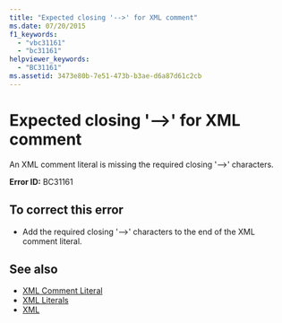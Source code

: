 ```yaml
---
title: "Expected closing '-->' for XML comment"
ms.date: 07/20/2015
f1_keywords: 
  - "vbc31161"
  - "bc31161"
helpviewer_keywords: 
  - "BC31161"
ms.assetid: 3473e80b-7e51-473b-b3ae-d6a87d61c2cb
---
```

# Expected closing '-->' for XML comment
An XML comment literal is missing the required closing '-->' characters.  
  
 **Error ID:** BC31161  
  
## To correct this error  
  
- Add the required closing '-->' characters to the end of the XML comment literal.  
  
## See also

- [XML Comment Literal](../language-reference/xml-literals/xml-comment-literal.md)
- [XML Literals](../language-reference/xml-literals/index.md)
- [XML](../programming-guide/language-features/xml/index.md)
